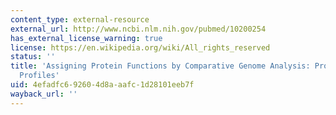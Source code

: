 ```yaml
---
content_type: external-resource
external_url: http://www.ncbi.nlm.nih.gov/pubmed/10200254
has_external_license_warning: true
license: https://en.wikipedia.org/wiki/All_rights_reserved
status: ''
title: 'Assigning Protein Functions by Comparative Genome Analysis: Protein Phylogenetic
  Profiles'
uid: 4efadfc6-9260-4d8a-aafc-1d28101eeb7f
wayback_url: ''
---
```

